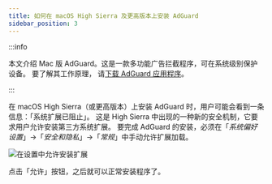 ```yaml
---
title: 如何在 macOS High Sierra 及更高版本上安装 AdGuard
sidebar_position: 3
---
```


:::info

本文介绍 Mac 版 AdGuard。这是一款多功能广告拦截程序，可在系统级别保护设备。 要了解其工作原理， 请[下载 AdGuard 应用程序](https://agrd.io/download-kb-adblock)。

:::

在 macOS High Sierra（或更高版本）上安装 AdGuard 时，用户可能会看到一条信息：「系统扩展已阻止」。 这是 High Sierra 中出现的一种新的安全机制，它要求用户允许安装第三方系统扩展。 要完成 AdGuard 的安装，必须在「*系统偏好设置*」→「*安全和隐私*」→「*常规*」中手动允许扩展加载。

![在设置中允许安装扩展](https://cdn.adtidy.org/public/Adguard/kb/PicturesEN/highsierra.png)

点击「允许」按钮，之后就可以正常安装程序了。
